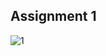 ## Assignment 1

   ![1](https://user-images.githubusercontent.com/88143329/167783766-b95e0b95-de18-41d1-9fc3-a3559e10526a.png)

